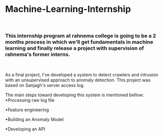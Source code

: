 # Machine-Learning-Internship
<br>
<h3>This internship program at rahnema college is going to be a 2 months process in which we'll get fundamentals in machine learning and finally release a project with supervision of rahnema's former interns.</h3>

<br>

As a final project, I've developed a system to detect crawlers and intrusion with an unsupervised approach to anomaly detection.
This project was based on Sanjagh's server access log.
<br>

The main steps toward developing this system is mentioned bellow:
<br>
•Processing raw log file
<br>

•Feature engineering
<br>

•Building an Anomaly Model
<br>

•Developing an API
<br>

